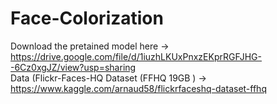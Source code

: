 # Face-Colorization
Download the pretained model here -> https://drive.google.com/file/d/1iuzhLKUxPnxzEKprRGFJHG--6Cz0xgJZ/view?usp=sharing                                                             
Data (Flickr-Faces-HQ Dataset (FFHQ 19GB ) -> https://www.kaggle.com/arnaud58/flickrfaceshq-dataset-ffhq
